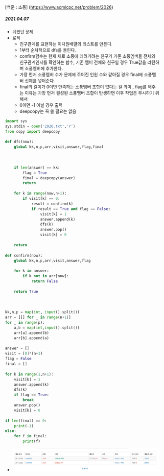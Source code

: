 [백준 : 소풍] (https://www.acmicpc.net/problem/2026)



##### 2021.04.07



- 쉬웠던 문제
- 로직
  - 친구관계를 표현하는 이차원배열의 리스트를 만든다.
  - 1부터 순차적으로 dfs를 돌린다.
  - confirm함수는 현재 새로 소풍에 데려가려는 친구가 기존 소풍멤버들 전체와 친구관계인지를 확인하는 함수, 기존 멤버 전체와 친구일 경우 True값을 리턴하며 소풍멤버에 추가한다.
  - 가장 먼저 소풍멤버 수가 문제에 주어진 인원 수와 같아질 경우 final에 소풍멤버 전체를 넣어준다.
  - final의 길이가 0이면 만족하는 소풍멤버 조합이 없다는 걸 의미 , flag를 해주는 이유는 가장 먼저 결성된 소풍멤버 조합이 탄생하면 이후 작업은 무시하기 위해서
  - 0이면 -1 아닐 경우 출력
  - deepcopy는 꼭 쓸 필요는 없음



```python
import sys
sys.stdin = open('2026.txt','r')
from copy import deepcopy

def dfs(now):
    global kk,n,p,arr,visit,answer,flag,final

    

    if len(answer) == kk:
        flag = True
        final = deepcopy(answer)
        return

    for k in range(now,n+1):
        if visit[k] == 0:
            result = confirm(k)
            if result == True and flag == False:
                visit[k] = 1
                answer.append(k)
                dfs(k)
                answer.pop()
                visit[k] = 0

    return

def confirm(now):
    global kk,n,p,arr,visit,answer,flag

    for k in answer:
        if k not in arr[now]:
            return False

    return True
    


kk,n,p = map(int, input().split())
arr = [[] for _ in range(n+1)]
for _ in range(p):
    a,b = map(int,input().split())
    arr[a].append(b)
    arr[b].append(a)

answer = []
visit = [0]*(n+1)
flag = False
final = []

for k in range(1,n+1):
    visit[k] = 1
    answer.append(k)
    dfs(k)
    if flag == True:
        break
    answer.pop()
    visit[k] = 0

if len(final) == 0:
    print(-1)
else:
    for f in final:
        print(f)
```





- ![20210407_091347](20210407_091347.png)